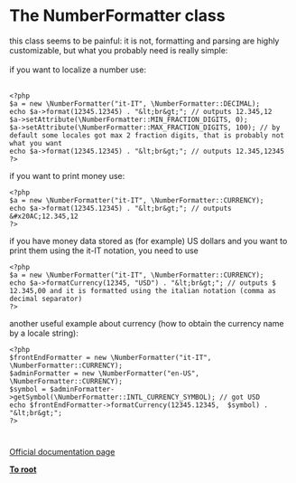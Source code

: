 # The NumberFormatter class



this class seems to be painful: it is not, formatting and parsing are highly customizable, but what you probably need is really simple:<br><br>if you want to localize a number use:<br><br>

```
<?php
$a = new \NumberFormatter("it-IT", \NumberFormatter::DECIMAL);
echo $a->format(12345.12345) . "&lt;br&gt;"; // outputs 12.345,12
$a->setAttribute(\NumberFormatter::MIN_FRACTION_DIGITS, 0);
$a->setAttribute(\NumberFormatter::MAX_FRACTION_DIGITS, 100); // by default some locales got max 2 fraction digits, that is probably not what you want
echo $a->format(12345.12345) . "&lt;br&gt;"; // outputs 12.345,12345
?>
```


if you want to print money use:



```
<?php
$a = new \NumberFormatter("it-IT", \NumberFormatter::CURRENCY);
echo $a->format(12345.12345) . "&lt;br&gt;"; // outputs &#x20AC;12.345,12
?>
```


if you have money data stored as (for example) US dollars and you want to print them using the it-IT notation, you need to use



```
<?php
$a = new \NumberFormatter("it-IT", \NumberFormatter::CURRENCY);
echo $a->formatCurrency(12345, "USD") . "&lt;br&gt;"; // outputs $ 12.345,00 and it is formatted using the italian notation (comma as decimal separator)
?>
```


another useful example about currency (how to obtain the currency name by a locale string):



```
<?php
$frontEndFormatter = new \NumberFormatter("it-IT", \NumberFormatter::CURRENCY);
$adminFormatter = new \NumberFormatter("en-US", \NumberFormatter::CURRENCY);
$symbol = $adminFormatter->getSymbol(\NumberFormatter::INTL_CURRENCY_SYMBOL); // got USD
echo $frontEndFormatter->formatCurrency(12345.12345,  $symbol) . "&lt;br&gt;";
?>
```
  

#

[Official documentation page](https://www.php.net/manual/en/class.numberformatter.php)

**[To root](/README.md)**